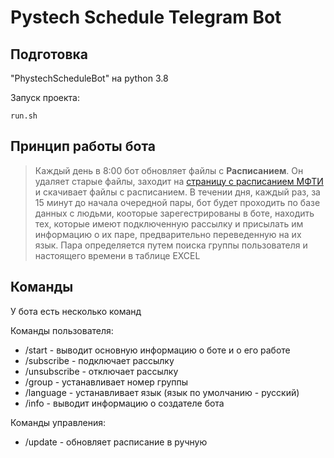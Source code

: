 Pystech Schedule Telegram Bot
==========

Подготовка
----------
"PhystechScheduleBot" на python 3.8

Запуск проекта:
```
run.sh
```

Принцип работы бота
----------
>Каждый день в 8:00 бот обновляет файлы с __Расписанием__. Он удаляет старые файлы, заходит на [страницу с расписанием МФТИ](https://mipt.ru/about/departments/uchebniy/schedule/study/) и  скачивает файлы с расписанием.
>В течении дня, каждый раз, за 15 минут до начала очередной пары, бот будет проходить по базе данных с людьми, кооторые зарегестрированы в боте, находить тех, которые имеют подключенную рассылку и присылать им информацию о их паре, предварительно переведенную на их язык. 
>Пара определяется путем поиска группы пользователя и настоящего времени в таблице EXCEL


Команды
----------
У бота есть несколько команд

Команды пользователя:
+ /start - выводит основную информацию о боте и о его работе
+ /subscribe - подключает рассылку
+ /unsubscribe - отключает рассылку
+ /group - устанавливает номер группы
+ /language - устанавливает язык (язык по умолчанию - русский)
+ /info - выводит информацию о создателе бота

Команды управления:
+ /update - обновляет расписание в ручную 

